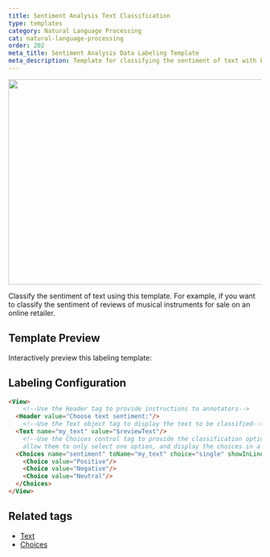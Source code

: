 ```yaml
---
title: Sentiment Analysis Text Classification
type: templates
category: Natural Language Processing
cat: natural-language-processing
order: 202
meta_title: Sentiment Analysis Data Labeling Template
meta_description: Template for classifying the sentiment of text with Label Studio for your machine learning and data science projects.
---
```


<img src="/images/templates/text-classification.png" alt="" class="gif-border" width="552px" height="408px" />

Classify the sentiment of text using this template. For example, if you want to classify the sentiment of reviews of musical instruments for sale on an online retailer.

## Template Preview

Interactively preview this labeling template:

<div id="main-preview"></div>

## Labeling Configuration 

```html
<View>
    <!--Use the Header tag to provide instructions to annotators-->
  <Header value="Choose text sentiment:"/>
    <!--Use the Text object tag to display the text to be classified-->
  <Text name="my_text" value="$reviewText"/>
    <!--Use the Choices control tag to provide the classification options to annotators,
    allow them to only select one option, and display the choices in a row.-->
  <Choices name="sentiment" toName="my_text" choice="single" showInLine="true">
    <Choice value="Positive"/>
    <Choice value="Negative"/>
    <Choice value="Neutral"/>
  </Choices>
</View>
```

## Related tags
- [Text](/tags/text.html)
- [Choices](/tags/choices.html)
